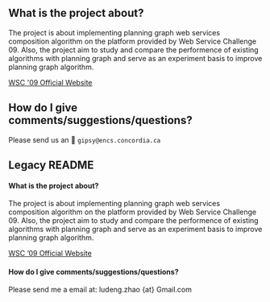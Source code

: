 ## What is the project about?

The project is about implementing planning graph web services composition algorithm on the platform provided by Web Service Challenge 09. 
Also, the project aim to study and compare the performence of existing algorithms with planning graph and serve as an experiment basis to
improve planning graph algorithm.

[WSC '09 Official Website](https://web.archive.org/web/20131115023242/http://ws-challenge.georgetown.edu/wsc09/index.html)


## How do I give comments/suggestions/questions?

Please send us an :e-mail: `gipsy@encs.concordia.ca`

## Legacy README

#### What is the project about?

The project is about implementing planning graph web services composition algorithm on the platform provided by Web Service Challenge 09. 
Also, the project aim to study and compare the performence of existing algorithms with planning graph and serve as an experiment basis to
improve planning graph algorithm.

[WSC ’09 Official Website](http://ws-challenge.georgetown.edu/wsc09/index.html)

#### How do I give comments/suggestions/questions?

Please send me a email at: ludeng.zhao {at} Gmail.com
